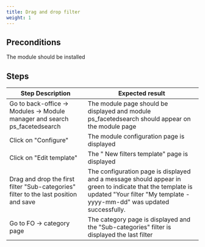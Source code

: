 ```yaml
---
title: Drag and drop filter
weight: 1
---
```


## Preconditions

The module should be installed
## Steps
| Step Description | Expected result |
| ----- | ----- |
| Go to back-office -> Modules -> Module manager and search ps_facetedsearch | The module page should be displayed and module ps_facetedsearch should appear on the module page |
| Click on "Configure" | The module configuration page is displayed |
| Click on "Edit template" | The " New filters template" page is displayed |
| Drag and drop the first filter "Sub-categories" filter to the last position and save | The configuration page is displayed and a message should appear in green to indicate that the template is updated "Your filter "My template - yyyy-mm-dd" was updated successfully. |
| Go to FO -> category page | The category page is displayed and the "Sub-categories" filter is displayed the last filter |
